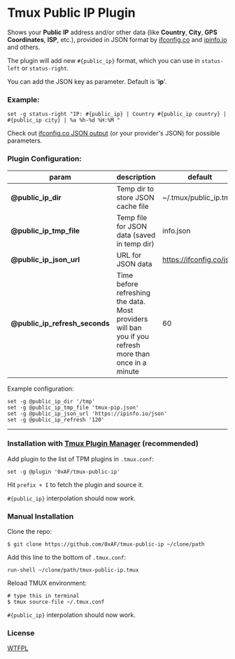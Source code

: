 # Tmux Public IP Plugin

Shows your **Public IP** address and/or other data (like **Country**, **City**, **GPS Coordinates**, **ISP**, etc.), provided in JSON format by [ifconfig.co](https://ifconfig.co/json) and [ipinfo.io](https://ipinfo.io/json) and others.

The plugin will add new `#{public_ip}` format, which you can use in `status-left` or `status-right`.

You can add the JSON key as parameter. Default is '**ip**'.

### Example:

    set -g status-right "IP: #{public_ip} | Country #{public_ip country} | #{public_ip city} | %a %h-%d %H:%M "

Check out [ifconfig.co JSON output](https://ifconfig.co/json) (or your provider's JSON) for possible parameters.


### Plugin Configuration:
| param | description | default |
| --- | --- | --- |
| **@public_ip_dir** | Temp dir to store JSON cache file | ~/.tmux/public_ip.tmp |
| **@public_ip_tmp_file** | Temp file for JSON data (saved in temp dir) | info.json |
| **@public_ip_json_url** | URL for JSON data | https://ifconfig.co/json |
| **@public_ip_refresh_seconds** | Time before refreshing the data. Most providers will ban you if you refresh more than once in a minute | 60 |

Example configuration:

    set -g @public_ip_dir '/tmp'
    set -g @public_ip_tmp_file 'tmux-pip.json'
    set -g @public_ip_json_url 'https://ipinfo.io/json'
    set -g @public_ip_refresh '120'


---



### Installation with [Tmux Plugin Manager](https://github.com/tmux-plugins/tpm) (recommended)

Add plugin to the list of TPM plugins in `.tmux.conf`:

    set -g @plugin '0xAF/tmux-public-ip'

Hit `prefix + I` to fetch the plugin and source it.

`#{public_ip}` interpolation should now work.

### Manual Installation

Clone the repo:

    $ git clone https://github.com/0xAF/tmux-public-ip ~/clone/path

Add this line to the bottom of `.tmux.conf`:

    run-shell ~/clone/path/tmux-public-ip.tmux

Reload TMUX environment:

    # type this in terminal
    $ tmux source-file ~/.tmux.conf

`#{public_ip}` interpolation should now work.

### License

[WTFPL](LICENSE)
